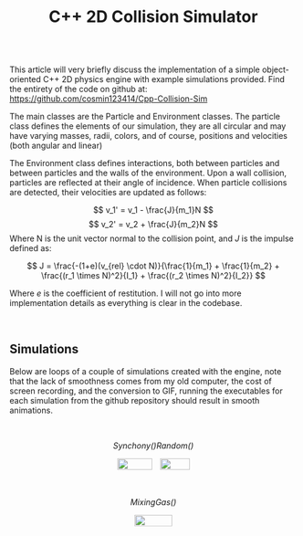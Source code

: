 # <center> C++ 2D Collision Simulator </center>
<br>
<br>

This article will very briefly discuss the implementation of a simple object-oriented C++ 2D physics engine with example simulations provided. Find the entirety of the code on github at: https://github.com/cosmin123414/Cpp-Collision-Sim


The main classes are the Particle and Environment classes. The particle class defines the elements of our simulation, they are all circular and may have varying masses, radii, colors, and of course, positions and velocities (both angular and linear)

The Environment class defines interactions, both between particles and between particles and the walls of the environment. Upon a wall collision, particles are reflected at their angle of incidence. When particle collisions are detected, their velocities are updated as follows:

$$
v_1' = v_1 - \frac{J}{m_1}N
$$
$$
v_2' = v_2 + \frac{J}{m_2}N
$$
Where N is the unit vector normal to the collision point, and $J$ is the impulse defined as:

$$
J = \frac{-(1+e)(v_{rel} \cdot N)}{\frac{1}{m_1} + \frac{1}{m_2} + \frac{(r_1 \times N)^2}{I_1} + \frac{(r_2 \times N)^2}{I_2}}
$$

Where $e$ is the coefficient of restitution. I will not go into more implementation details as everything is clear in the codebase.

<br>

## Simulations

Below are loops of a couple of simulations created with the engine, note that the lack of smoothness comes from my old computer, the cost of screen recording, and the conversion to GIF, running the executables for each simulation from the github repository should result in smooth animations.
<br>
<br>

<center>
<div style="display: table-row;">
<div style="display: table-cell;">
<p class="image-name"><i>Synchony()</i></p>
<img src="images/synchrony.gif" alt="" width=90%>
</div>

<div style="display: table-cell;">
<p class="image-name"><i>Random()</i></p>
<img src="images/random.gif" alt="" width=90%>
</div>
</div>
</center>
<br>
<br>
<center>
<div style="display: table-cell;">
<p class="image-name"><i>MixingGas()</i></p>
<img src="images/MixingGas.gif" alt="" width=90%; style="clip-path: inset(0px 2px 0px 0px);">
</div>
</center>